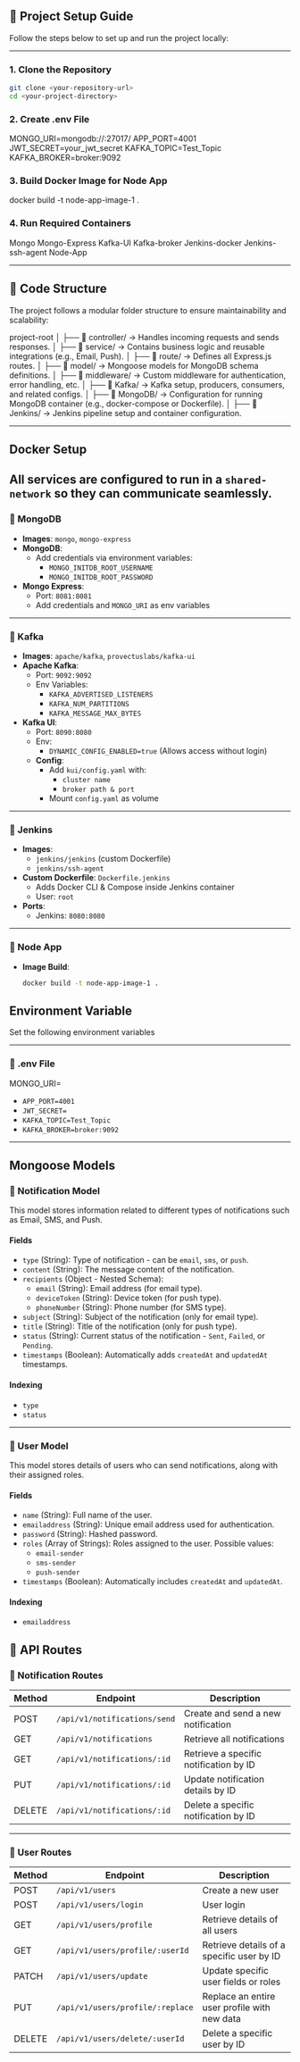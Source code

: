 ## 🚀 Project Setup Guide

Follow the steps below to set up and run the project locally:

---

### 1. Clone the Repository

```bash
git clone <your-repository-url>
cd <your-project-directory>
```

### 2. Create .env File

MONGO_URI=mongodb://<mongo-host>:27017/<database-name>
APP_PORT=4001
JWT_SECRET=your_jwt_secret
KAFKA_TOPIC=Test_Topic
KAFKA_BROKER=broker:9092

### 3. Build Docker Image for Node App

docker build -t node-app-image-1 .

### 4. Run Required Containers

Mongo
Mongo-Express
Kafka-UI
Kafka-broker
Jenkins-docker
Jenkins-ssh-agent
Node-App

---

## 🧾 Code Structure

The project follows a modular folder structure to ensure maintainability and scalability:

project-root │
├── 📁 controller/ → Handles incoming requests and sends responses.
│
├── 📁 service/ → Contains business logic and reusable integrations (e.g., Email, Push).
│
├── 📁 route/ → Defines all Express.js routes.
│
├── 📁 model/ → Mongoose models for MongoDB schema definitions.
│
├── 📁 middleware/ → Custom middleware for authentication, error handling, etc.
│
├── 📁 Kafka/ → Kafka setup, producers, consumers, and related configs.
│
├── 📁 MongoDB/ → Configuration for running MongoDB container (e.g., docker-compose or Dockerfile).
│
├── 📁 Jenkins/ → Jenkins pipeline setup and container configuration.

---

## Docker Setup

## All services are configured to run in a `shared-network` so they can communicate seamlessly.

### 🔹 MongoDB

- **Images**: `mongo`, `mongo-express`
- **MongoDB**:
  - Add credentials via environment variables:
    - `MONGO_INITDB_ROOT_USERNAME`
    - `MONGO_INITDB_ROOT_PASSWORD`
- **Mongo Express**:
  - Port: `8081:8081`
  - Add credentials and `MONGO_URI` as env variables

---

### 🔹 Kafka

- **Images**: `apache/kafka`, `provectuslabs/kafka-ui`
- **Apache Kafka**:
  - Port: `9092:9092`
  - Env Variables:
    - `KAFKA_ADVERTISED_LISTENERS`
    - `KAFKA_NUM_PARTITIONS`
    - `KAFKA_MESSAGE_MAX_BYTES`
- **Kafka UI**:
  - Port: `8090:8080`
  - Env:
    - `DYNAMIC_CONFIG_ENABLED=true` (Allows access without login)
  - **Config**:
    - Add `kui/config.yaml` with:
      - `cluster name`
      - `broker path & port`
    - Mount `config.yaml` as volume

---

### 🔹 Jenkins

- **Images**:
  - `jenkins/jenkins` (custom Dockerfile)
  - `jenkins/ssh-agent`
- **Custom Dockerfile**: `Dockerfile.jenkins`
  - Adds Docker CLI & Compose inside Jenkins container
  - User: `root`
- **Ports**:
  - Jenkins: `8080:8080`

---

### 🔹 Node App

- **Image Build**:
  ```bash
  docker build -t node-app-image-1 .
  ```

## Environment Variable

Set the following environment variables

---

### 🔹 .env File

MONGO_URI=

- `APP_PORT=4001`
- `JWT_SECRET=`
- `KAFKA_TOPIC=Test_Topic`
- `KAFKA_BROKER=broker:9092`

---

## Mongoose Models

### 🔸 Notification Model

This model stores information related to different types of notifications such as Email, SMS, and Push.

#### Fields

- `type` (String): Type of notification - can be `email`, `sms`, or `push`.
- `content` (String): The message content of the notification.
- `recipients` (Object - Nested Schema):
  - `email` (String): Email address (for email type).
  - `deviceToken` (String): Device token (for push type).
  - `phoneNumber` (String): Phone number (for SMS type).
- `subject` (String): Subject of the notification (only for email type).
- `title` (String): Title of the notification (only for push type).
- `status` (String): Current status of the notification - `Sent`, `Failed`, or `Pending`.
- `timestamps` (Boolean): Automatically adds `createdAt` and `updatedAt` timestamps.

#### Indexing

- `type`
- `status`

---

### 🔸 User Model

This model stores details of users who can send notifications, along with their assigned roles.

#### Fields

- `name` (String): Full name of the user.
- `emailaddress` (String): Unique email address used for authentication.
- `password` (String): Hashed password.
- `roles` (Array of Strings): Roles assigned to the user. Possible values:
  - `email-sender`
  - `sms-sender`
  - `push-sender`
- `timestamps` (Boolean): Automatically includes `createdAt` and `updatedAt`.

#### Indexing

- `emailaddress`

## 🚀 API Routes

### 📩 Notification Routes

| Method | Endpoint                     | Description                            |
| ------ | ---------------------------- | -------------------------------------- |
| POST   | `/api/v1/notifications/send` | Create and send a new notification     |
| GET    | `/api/v1/notifications`      | Retrieve all notifications             |
| GET    | `/api/v1/notifications/:id`  | Retrieve a specific notification by ID |
| PUT    | `/api/v1/notifications/:id`  | Update notification details by ID      |
| DELETE | `/api/v1/notifications/:id`  | Delete a specific notification by ID   |

---

### 👤 User Routes

| Method | Endpoint                         | Description                                  |
| ------ | -------------------------------- | -------------------------------------------- |
| POST   | `/api/v1/users`                  | Create a new user                            |
| POST   | `/api/v1/users/login`            | User login                                   |
| GET    | `/api/v1/users/profile`          | Retrieve details of all users                |
| GET    | `/api/v1/users/profile/:userId`  | Retrieve details of a specific user by ID    |
| PATCH  | `/api/v1/users/update`           | Update specific user fields or roles         |
| PUT    | `/api/v1/users/profile/:replace` | Replace an entire user profile with new data |
| DELETE | `/api/v1/users/delete/:userId`   | Delete a specific user by ID                 |
